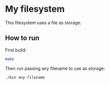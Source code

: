 # My filesystem

This filesystem uses a file as storage.

## How to run

First build:
```bash
make
```

Then run passing any filename to use as storage:
```bash
./bin any-filename
```



